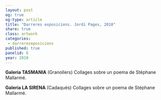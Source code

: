 ```yaml
---
layout: post
og: true
og-type: article
title: "Darreres exposicions. Jordi Pages, 2010" 
share: true
class: artwork
categories:
 - darrereseposicions
published: true
panelid: 6
year: 2010
---
```


**Galeria TASMANIA**  (Granollers) Collages sobre un poema de Stéphane Mallarmé.

**Galeria LA SIRENA** (Cadaqués)  Collages sobre un poema de Stéphane Mallarmé.